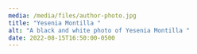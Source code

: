 ```yaml
---
media: /media/files/author-photo.jpg
title: "Yesenia Montilla "
alt: "A black and white photo of Yesenia Montilla "
date: 2022-08-15T16:50:00-0500
---
```

